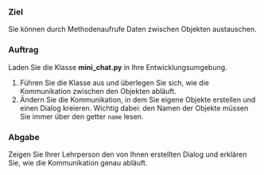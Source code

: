 ### Ziel

Sie können durch Methodenaufrufe Daten zwischen Objekten austauschen.

### Auftrag

Laden Sie die Klasse **mini_chat.py** in Ihre Entwicklungsumgebung.

1. Führen Sie die Klasse aus und überlegen Sie sich, wie die Kommunikation zwischen den Objekten abläuft.
2. Ändern Sie die Kommunikation, in dem Sie eigene Objekte erstellen und einen Dialog kreieren. Wichtig dabei: den Namen der Objekte müssen Sie immer über den getter `name` lesen.

### Abgabe

Zeigen Sie Ihrer Lehrperson den von Ihnen erstellten Dialog und erklären Sie, wie die Kommunikation genau abläuft.